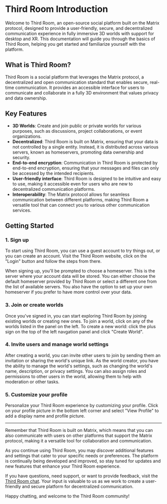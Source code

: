# Third Room Introduction

Welcome to Third Room, an open-source social platform built on the Matrix protocol, designed to provide a user-friendly, secure, and decentralized communication experience in fully immersive 3D worlds with support for desktop and XR. This documentation will guide you through the basics of Third Room, helping you get started and familiarize yourself with the platform.

## What is Third Room?

Third Room is a social platform that leverages the Matrix protocol, a decentralized and open communication standard that enables secure, real-time communication. It provides an accessible interface for users to communicate and collaborate in a fully 3D environment that values privacy and data ownership.

## Key Features

- **3D Worlds**: Create and join public or private worlds for various purposes, such as discussions, project collaborations, or event organizations.
- **Decentralized**: Third Room is built on Matrix, ensuring that your data is not controlled by a single entity. Instead, it is distributed across various servers, known as homeservers, promoting data ownership and security.
- **End-to-end encryption**: Communication in Third Room is protected by end-to-end encryption, ensuring that your messages and files can only be accessed by the intended recipients.
- **User-friendly interface**: Third Room is designed to be intuitive and easy to use, making it accessible even for users who are new to decentralized communication platforms.
- **Interoperability**: The Matrix protocol allows for seamless communication between different platforms, making Third Room a versatile tool that can connect you to various other communication services.

## Getting Started

### 1. Sign up

To start using Third Room, you can use a guest account to try things out, or you can create an account. Visit the Third Room website, click on the "Login" button and follow the steps from there.

When signing up, you'll be prompted to choose a homeserver. This is the server where your account data will be stored. You can either choose the default homeserver provided by Third Room or select a different one from the list of available servers. You also have the option to set up your own homeserver if you prefer to have more control over your data.

### 3. Join or create worlds

Once you've signed in, you can start exploring Third Room by joining existing worlds or creating new ones. To join a world, click on any of the worlds listed in the panel on the left. To create a new world: click the plus sign on the top of the left navgation panel and click "Create World".

### 4. Invite users and manage world settings

After creating a world, you can invite other users to join by sending them an invitation or sharing the world's unique link. As the world creator, you have the ability to manage the world's settings, such as changing the world's name, description, or privacy settings. You can also assign roles and permissions to other users in the world, allowing them to help with moderation or other tasks.

### 5. Customize your profile

Personalize your Third Room experience by customizing your profile. Click on your profile picture in the bottom left corner and select "View Profile" to add a display name and profile picture.

---

Remember that Third Room is built on Matrix, which means that you can also communicate with users on other platforms that support the Matrix protocol, making it a versatile tool for collaboration and communication.

As you continue using Third Room, you may discover additional features and settings that cater to your specific needs or preferences. The platform is continually being developed and improved, so stay tuned for updates and new features that enhance your Third Room experience.

If you have questions, need support, or want to provide feedback, visit the [Third Room chat](). Your input is valuable to us as we work to create a user-friendly and secure platform for decentralized communication.

Happy chatting, and welcome to the Third Room community!
